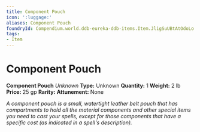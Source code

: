 ```yaml
---
title: Component Pouch
icon: ':luggage:'
aliases: Component Pouch
foundryId: Compendium.world.ddb-eureka-ddb-items.Item.JligSuUBtAtOdoLo
tags:
- Item
---
```


# Component Pouch

**Component Pouch**
_Unknown_
**Type:** Unknown
**Quantity:** 1
**Weight:** 2 lb
**Price:** 25 gp
**Rarity:** 
**Attunement:** None

*A component pouch is a small, watertight leather belt pouch that has compartments to hold all the material components and other special items you need to cast your spells, except for those components that have a specific cost (as indicated in a spell's description).*